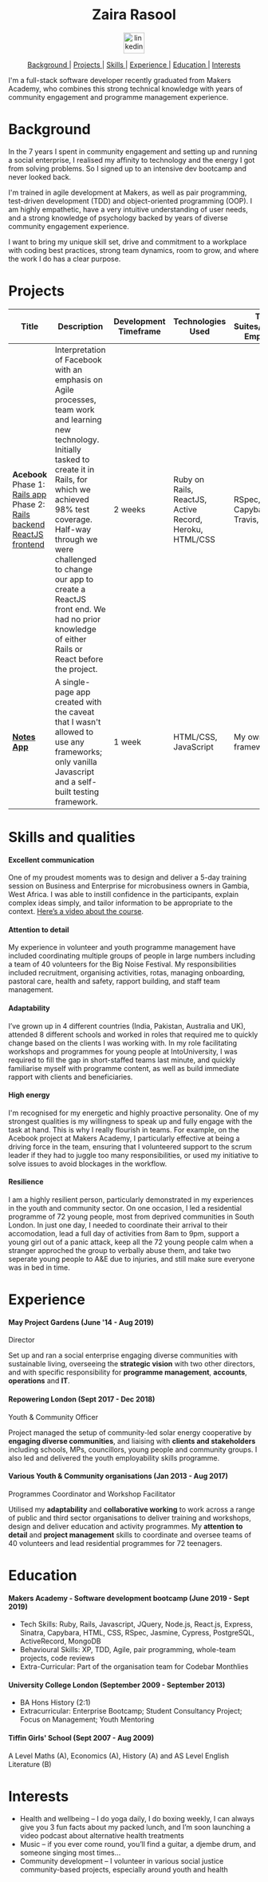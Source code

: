 <h1 align="center">Zaira Rasool</h1>
<p align="center">
<a href="https://www.linkedin.com/in/zaira-rasool-19593574/">
<img src="https://www.iconfinder.com/data/icons/free-social-icons/67/linkedin_circle_color-512.png" alt="linkedin" hspace="15" height="42" width="42"></a>

<div align="center">

[Background ](#Background) |
[Projects ](#projects) |
[Skills ](#skills) |
[Experience ](#experience) |
[Education ](#education) |
[Interests ](#interests)

</div>

I'm a full-stack software developer recently graduated from Makers Academy, who combines this strong technical knowledge with years of community engagement and programme management experience.

# Background

In the 7 years I spent in community engagement and setting up and running a social enterprise, I realised my affinity to technology and the energy I got from solving problems. So I signed up to an intensive dev bootcamp and never looked back.

I'm trained in agile development at Makers, as well as pair programming, test-driven development (TDD) and object-oriented programming (OOP). I am highly empathetic, have a very intuitive understanding of user needs, and a strong knowledge of psychology backed by years of diverse community engagement experience.

I want to bring my unique skill set, drive and commitment to a workplace with coding best practices, strong team dynamics, room to grow, and where the work I do has a clear purpose.

# Projects
| Title | Description | Development Timeframe | Technologies Used | Test Suites/CIs/CDs Employed |
|--|--|--|--|--|
| **Acebook** Phase 1: [Rails app](https://github.com/nateg101/acebook-by-WinkleFace) Phase 2: [Rails backend](https://github.com/nateg101/acebook-by-WinkleFace/tree/api-routes) [ReactJS frontend](https://github.com/robertamangiapane/acebook-react) | Interpretation of Facebook with an emphasis on Agile processes, team work and learning new technology. Initially tasked to create it in Rails, for which we achieved 98% test coverage. Half-way through we were challenged to change our app to create a ReactJS front end. We had no prior knowledge of either Rails or React before the project.  | 2 weeks |Ruby on Rails, ReactJS, Active Record, Heroku, HTML/CSS | RSpec, Capybara, Travis, Cypress  |
| **[Notes App](https://github.com/zraso/note-app)**| A single-page app created with the caveat that I wasn't allowed to use any frameworks; only vanilla Javascript and a self-built testing framework.  | 1 week |HTML/CSS, JavaScript | My own testing framework  |

# Skills and qualities

#### Excellent communication
One of my proudest moments was to design and deliver a 5-day training session on Business and Enterprise for microbusiness owners in Gambia, West Africa. I was able to instill confidence in the participants, explain complex ideas simply, and tailor information to be appropriate to the context. [Here’s a video about the course](https://youtu.be/k-88lQF222U).

#### Attention to detail
My experience in volunteer and youth programme management have included coordinating multiple groups of people in large numbers including a team of 40 volunteers for the Big Noise Festival. My responsibilities included recruitment, organising activities, rotas, managing onboarding, pastoral care, health and safety, rapport building, and staff team management. 

#### Adaptability
I’ve grown up in 4 different countries (India, Pakistan, Australia and UK), attended 8 different schools and worked in roles that required me to quickly change based on the clients I was working with. In my role facilitating workshops and programmes for young people at IntoUniversity, I was required to fill the gap in short-staffed teams last minute, and quickly familiarise myself with programme content, as well as build immediate rapport with clients and beneficiaries.

#### High energy
I'm recognised for my energetic and highly proactive personality. One of my strongest qualities is my willingness to speak up and fully engage with the task at hand. This is why I really flourish in teams. For example, on the Acebook project at Makers Academy, I particularly effective at being a driving force in the team, ensuring that I volunteered support to the scrum leader if they had to juggle too many responsibilities, or used my initiative to solve issues to avoid blockages in the workflow.

#### Resilience
I am a highly resilient person, particularly demonstrated in my experiences in the youth and community sector. On one occasion, I led a residential programme of 72 young people, most from deprived communities in South London. In just one day, I needed to coordinate their arrival to their accomodation, lead a full day of activities from 8am to 9pm, support a young girl out of a panic attack, keep all the 72 young people calm when a stranger approched the group to verbally abuse them, and take two seperate young people to A&E due to injuries, and still make sure everyone was in bed in time.


# Experience

#### May Project Gardens (June '14 - Aug 2019)
Director

Set up and ran a social enterprise engaging diverse communities with sustainable living, overseeing the **strategic vision** with two other directors, and with specific responsibility for **programme management**, **accounts**, **operations** and **IT**.

#### Repowering London (Sept 2017 - Dec 2018)
Youth & Community Officer

Project managed the setup of community-led solar energy cooperative by **engaging diverse communities**, and liaising with **clients and stakeholders** including schools, MPs, councillors, young people and community groups. I also led and delivered the youth employability skills programme.

#### Various Youth & Community organisations (Jan 2013 - Aug 2017)
Programmes Coordinator and Workshop Facilitator

Utilised my **adaptability** and **collaborative working** to work across a range of public and third sector organisations to deliver training and workshops, design and deliver education and activity programmes. My **attention to detail** and **project management** skills to coordinate and oversee teams of 40 volunteers and lead residential programmes for 72 teenagers.

# Education

#### Makers Academy - Software development bootcamp (June 2019 - Sept 2019) 
* Tech Skills: Ruby, Rails, Javascript, JQuery, Node.js, React.js, Express, Sinatra, Capybara, HTML, CSS, RSpec, Jasmine, Cypress, PostgreSQL, ActiveRecord, MongoDB
* Behavioural Skills: XP, TDD, Agile, pair programming, whole-team projects, code reviews
* Extra-Curricular: Part of the organisation team for Codebar Monthlies

#### University College London (September 2009 - September 2013) 
* BA Hons History (2:1)
* Extracurricular: Enterprise Bootcamp; Student Consultancy Project; Focus on Management; Youth Mentoring

#### Tiffin Girls' School (Sept 2007 - Aug 2009) 
A Level Maths (A), Economics (A), History (A) and AS Level English Literature (B)

# Interests
* Health and wellbeing – I do yoga daily, I do boxing weekly, I can always give you 3 fun facts about my packed lunch, and I’m soon launching a video podcast about alternative health treatments
* Music – if you ever come round, you’ll find a guitar, a djembe drum, and someone singing most times…
* Community development – I volunteer in various social justice community-based projects, especially around youth and health
